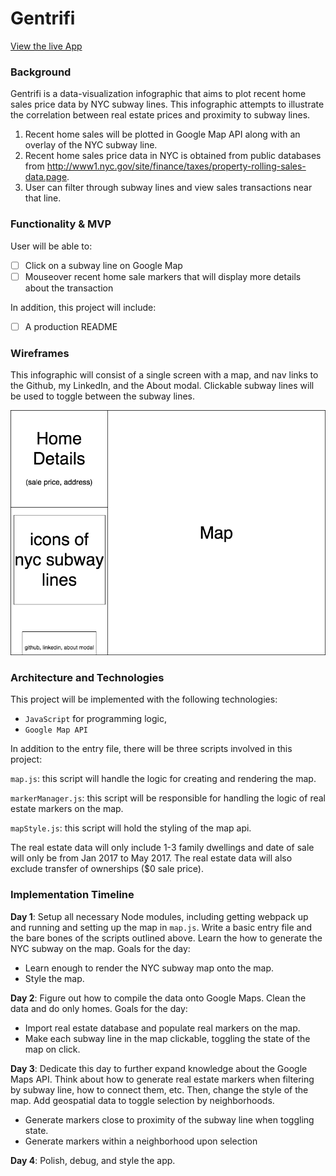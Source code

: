 # Gentrifi

[View the live App](http://www.davidchen.world/Gentrifi)

### Background

Gentrifi is a data-visualization infographic that aims to plot recent home sales price data by NYC subway lines. This infographic attempts to illustrate the correlation between real estate prices and proximity to subway lines.

1) Recent home sales will be plotted in Google Map API along with an overlay of the NYC subway line.
2) Recent home sales price data in NYC is obtained from public databases from http://www1.nyc.gov/site/finance/taxes/property-rolling-sales-data.page.
3) User can filter through subway lines and view sales transactions near that line.

### Functionality & MVP  

User will be able to:

- [ ] Click on a subway line on Google Map
- [ ] Mouseover recent home sale markers that will display more details about the transaction

In addition, this project will include:

- [ ] A production README

### Wireframes

This infographic will consist of a single screen with a map, and nav links to the Github, my LinkedIn,
and the About modal. Clickable subway lines will be used to toggle between the subway lines.

![wireframes](./image/wireframe.png)

### Architecture and Technologies

This project will be implemented with the following technologies:

- `JavaScript` for programming logic,
- `Google Map API`

In addition to the entry file, there will be three scripts involved in this project:

`map.js`: this script will handle the logic for creating and rendering the map.

`markerManager.js`: this script will be responsible for handling the logic of real estate markers on the map.

`mapStyle.js`: this script will hold the styling of the map api.

The real estate data will only include 1-3 family dwellings and date of sale will only be from Jan 2017 to May 2017. The real estate data will also exclude transfer of ownerships ($0 sale price).

### Implementation Timeline

**Day 1**: Setup all necessary Node modules, including getting webpack up and running and setting up the map in `map.js`. Write a basic entry file and the bare bones of the scripts outlined above. Learn the how to generate the NYC subway on the map. Goals for the day:

- Learn enough to render the NYC subway map onto the map.
- Style the map.

**Day 2**: Figure out how to compile the data onto Google Maps. Clean the data and do only homes. Goals for the day:

- Import real estate database and populate real markers on the map.
- Make each subway line in the map clickable, toggling the state of the map on click.

**Day 3**: Dedicate this day to further expand knowledge about the Google Maps API. Think about how to generate real estate markers when filtering by subway line, how to connect them, etc. Then, change the style of the map. Add geospatial data to toggle selection by neighborhoods.

- Generate markers close to proximity of the subway line when toggling state.
- Generate markers within a neighborhood upon selection

**Day 4**: Polish, debug, and style the app.
